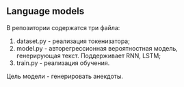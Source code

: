 ## Language models

В репозитории содержатся три файла: 
1. dataset.py - реализация токенизатора;
2. model.py - авторегрессионная вероятностная модель, генерирующая текст. Поддерживает RNN, LSTM;
3. train.py - реализация обучения.

Цель модели - генерировать анекдоты.
